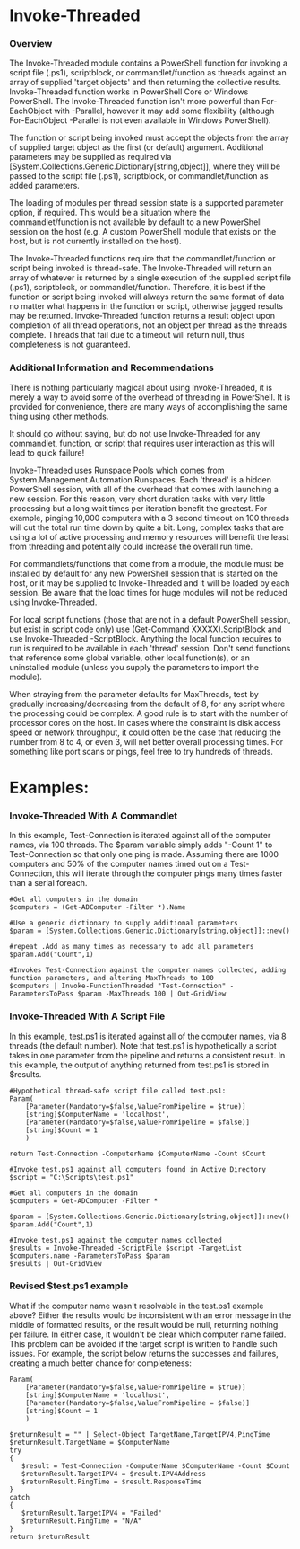 # Invoke-Threaded

### Overview
The Invoke-Threaded module contains a PowerShell function for invoking a script file (.ps1), scriptblock, or commandlet/function as threads against an array of supplied 'target objects' and then returning the collective results. Invoke-Threaded function works in PowerShell Core or Windows PowerShell. The Invoke-Threaded function isn't more powerful than For-EachObject with -Parallel, however it may add some flexibility (although For-EachObject -Parallel is not even available in Windows PowerShell).

The function or script being invoked must accept the objects from the array of supplied target object as the first (or default) argument. Additional parameters may be supplied as required via [System.Collections.Generic.Dictionary[string,object]], where they will be passed to the script file (.ps1), scriptblock, or commandlet/function as added parameters.

The loading of modules per thread session state is a supported parameter option, if required. This would be a situation where the commandlet/function is not available by default to a new PowerShell session on the host (e.g. A custom PowerShell module that exists on the host, but is not currently installed on the host).

The Invoke-Threaded functions require that the commandlet/function or script being invoked is thread-safe. The Invoke-Threaded will return an array of whatever is returned by a single execution of the supplied script file (.ps1), scriptblock, or commandlet/function. Therefore, it is best if the function or script being invoked will always return the same format of data no matter what happens in the function or script, otherwise jagged results may be returned. Invoke-Threaded function returns a result object upon completion of all thread operations, not an object per thread as the threads complete. Threads that fail due to a timeout will return null, thus completeness is not guaranteed.

### Additional Information and Recommendations
There is nothing particularly magical about using Invoke-Threaded, it is merely a way to avoid some of the overhead of threading in PowerShell. It is provided for convenience, there are many ways of accomplishing the same thing using other methods.

It should go without saying, but do not use Invoke-Threaded for any commandlet, function, or script that requires user interaction as this will lead to quick failure!

Invoke-Threaded uses Runspace Pools which comes from System.Management.Automation.Runspaces. Each 'thread' is a hidden PowerShell session, with all of the overhead that comes with launching a new session. For this reason, very short duration tasks with very little processing but a long wait times per iteration benefit the greatest. For example, pinging 10,000 computers with a 3 second timeout on 100 threads will cut the total run time down by quite a bit. Long, complex tasks that are using a lot of active processing and memory resources will benefit the least from threading and potentially could increase the overall run time.

For commandlets/functions that come from a module, the module must be installed by default for any new PowerShell session that is started on the host, or it may be supplied to Invoke-Threaded and it will be loaded by each session. Be aware that the load times for huge modules will not be reduced using Invoke-Threaded.

For local script functions (those that are not in a default PowerShell session, but exist in script code only) use (Get-Command XXXXX).ScriptBlock and use Invoke-Threaded -ScriptBlock. Anything the local function requires to run is required to be available in each 'thread' session. Don't send functions that reference some global variable, other local function(s), or an uninstalled module (unless you supply the parameters to import the module).

When straying from the parameter defaults for MaxThreads, test by gradually increasing/decreasing from the default of 8, for any script where the processing could be complex. A good rule is to start with the number of processor cores on the host. In cases where the constraint is disk access speed or network throughput, it could often be the case that reducing the number from 8 to 4, or even 3, will net better overall processing times. For something like port scans or pings, feel free to try hundreds of threads.

# Examples:

### Invoke-Threaded With A Commandlet

In this example, Test-Connection is iterated against all of the computer names, via 100 threads. The $param variable simply adds "-Count 1" to Test-Connection so that only one ping is made. Assuming there are 1000 computers and 50% of the computer names timed out on a Test-Connection, this will iterate through the computer pings many times faster than a serial foreach.

```
#Get all computers in the domain
$computers = (Get-ADComputer -Filter *).Name

#Use a generic dictionary to supply additional parameters
$param = [System.Collections.Generic.Dictionary[string,object]]::new()
   
#repeat .Add as many times as necessary to add all parameters
$param.Add("Count",1)

#Invokes Test-Connection against the computer names collected, adding function parameters, and altering MaxThreads to 100
$computers | Invoke-FunctionThreaded "Test-Connection" -ParametersToPass $param -MaxThreads 100 | Out-GridView
```

### Invoke-Threaded With A Script File

In this example, test.ps1 is iterated against all of the computer names, via 8 threads (the default number). Note that test.ps1 is hypothetically a script takes in one parameter from the pipeline and returns a consistent result. In this example, the output of anything returned from test.ps1 is stored in $results.

```
#Hypothetical thread-safe script file called test.ps1:
Param(
    [Parameter(Mandatory=$false,ValueFromPipeline = $true)]
    [string]$ComputerName = 'localhost',
    [Parameter(Mandatory=$false,ValueFromPipeline = $false)]
    [string]$Count = 1
    )

return Test-Connection -ComputerName $ComputerName -Count $Count
```

```
#Invoke test.ps1 against all computers found in Active Directory
$script = "C:\Scripts\test.ps1"

#Get all computers in the domain
$computers = Get-ADComputer -Filter *

$param = [System.Collections.Generic.Dictionary[string,object]]::new()
$param.Add("Count",1)

#Invoke test.ps1 against the computer names collected
$results = Invoke-Threaded -ScriptFile $script -TargetList $computers.name -ParametersToPass $param
$results | Out-GridView
```

### Revised $test.ps1 example
What if the computer name wasn't resolvable in the test.ps1 example above? Either the results would be inconsistent with an error message in the middle of formatted results, or the result would be null, returning nothing per failure. In either case, it wouldn't be clear which computer name failed. This problem can be avoided if the target script is written to handle such issues. For example, the script below returns the successes and failures, creating a much better chance for completeness:

```
Param(
    [Parameter(Mandatory=$false,ValueFromPipeline = $true)]
    [string]$ComputerName = 'localhost',
    [Parameter(Mandatory=$false,ValueFromPipeline = $false)]
    [string]$Count = 1
    )

$returnResult = "" | Select-Object TargetName,TargetIPV4,PingTime
$returnResult.TargetName = $ComputerName
try  
{  
   $result = Test-Connection -ComputerName $ComputerName -Count $Count
   $returnResult.TargetIPV4 = $result.IPV4Address
   $returnResult.PingTime = $result.ResponseTime
}
catch
{
   $returnResult.TargetIPV4 = "Failed"
   $returnResult.PingTime = "N/A"
}
return $returnResult
```
